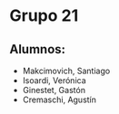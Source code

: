 # Grupo 21
## Alumnos:

* Makcimovich, Santiago 
* Isoardi, Verónica 
* Ginestet, Gastón 
* Cremaschi, Agustín